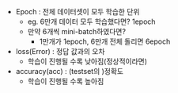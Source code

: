 - Epoch : 전체 데이터셋이 모두 학습한 단위
	- eg. 6만개 데이터 모두 학습했다면? 1epoch
	- 만약 6개씩 mini-batch하였다면?
		- 1만개가 1epoch, 6만개 전체 돌리면 6epoch
- loss(Error) : 정답 값과의 오차
	- 학습이 진행될 수록 낮아짐(정상적이라면)
- accuracy(acc) : (testset의 )정확도
	- 학습이 진행될 수록 높아짐
